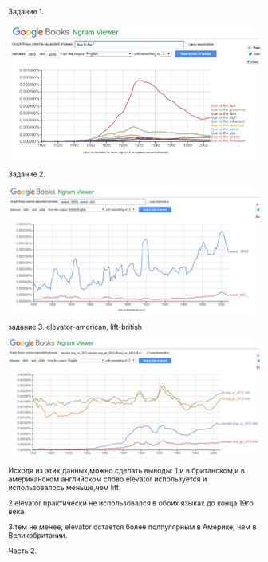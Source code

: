 Задание 1. 

![](https://github.com/Thecarebean/hw6/blob/master/рафик_1.png)

Задание 2.

![](https://github.com/Thecarebean/hw6/blob/master/график_2.png)

задание 3.
elevator-american, lift-british

![](https://github.com/Thecarebean/hw6/blob/master/%D0%B3%D1%80%D0%B0%D1%84%D0%B8%D0%BA_3.jpg)

Исходя из этих данных,можно сделать выводы:
 1.и в британском,и в американском английском  слово elevator используется и использовалось меньше,чем lift
 
 2.elevator практически не использовался в обоих языках до конца 19го века
 
 3.тем не менее, elevator остается более полпулярным в Америке, чем в Великобритании.
 
 Часть 2.
 
